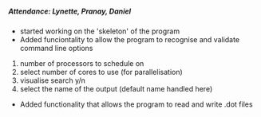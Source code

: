 
##### Attendance: Lynette, Pranay, Daniel
* started working on the 'skeleton' of the program
* Added funciontality to allow the program to recognise and validate command line options
1. number of processors to schedule on
2. select number of cores to use (for parallelisation)
3. visualise search y/n
4. select the name of the output (default name handled here)
* Added functionality that allows the program to read and write .dot files
